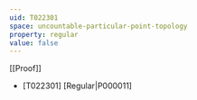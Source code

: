 ```yaml
---
uid: T022301
space: uncountable-particular-point-topology
property: regular
value: false
---
```

[[Proof]]

* [T022301] [Regular|P000011]

